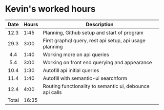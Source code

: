 # Kevin's worked hours

| Date  | Hours | Description                                              |
| :---: | ----- | -------------------------------------------------------- |
| 12.3  | 1:45  | Planning, Github setup and start of program              |
| 29.3  | 3:00  | First graphql query, rest api setup, api usage planning  |
|  4.4  | 1:40  | Working more on api queries                              |
|  5.4  | 3:00  | Working on front end querying and appearance             |
| 10.4  | 1:30  | Autofill api initial queries                             |
| 11.4  | 1:40  | Autofill with semantic-ui searchform                     |
| 12.4  | 4:00  | Routing functionality to semantic ui, debounce api calls |
| Total | 16:35 |                                                          |
